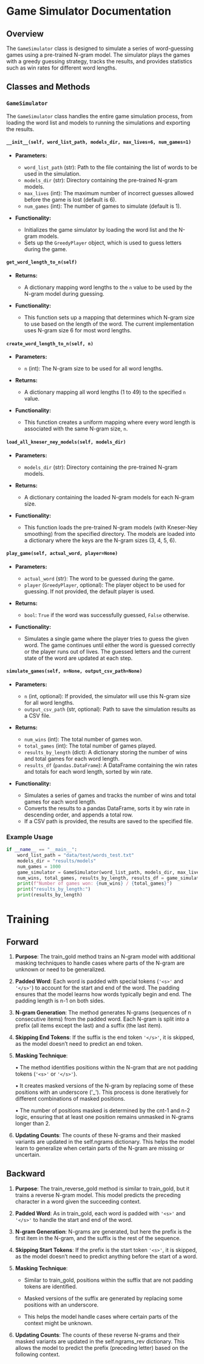 # Game Simulator Documentation

## Overview

The `GameSimulator` class is designed to simulate a series of word-guessing games using a pre-trained N-gram model. The simulator plays the games with a greedy guessing strategy, tracks the results, and provides statistics such as win rates for different word lengths.

## Classes and Methods

### `GameSimulator`

The `GameSimulator` class handles the entire game simulation process, from loading the word list and models to running the simulations and exporting the results.

#### **`__init__(self, word_list_path, models_dir, max_lives=6, num_games=1)`**

- **Parameters:**
  - `word_list_path` (str): Path to the file containing the list of words to be used in the simulation.
  - `models_dir` (str): Directory containing the pre-trained N-gram models.
  - `max_lives` (int): The maximum number of incorrect guesses allowed before the game is lost (default is 6).
  - `num_games` (int): The number of games to simulate (default is 1).

- **Functionality:**
  - Initializes the game simulator by loading the word list and the N-gram models.
  - Sets up the `GreedyPlayer` object, which is used to guess letters during the game.

#### **`get_word_length_to_n(self)`**

- **Returns:**
  - A dictionary mapping word lengths to the `n` value to be used by the N-gram model during guessing.

- **Functionality:**
  - This function sets up a mapping that determines which N-gram size to use based on the length of the word. The current implementation uses N-gram size 6 for most word lengths.

#### **`create_word_length_to_n(self, n)`**

- **Parameters:**
  - `n` (int): The N-gram size to be used for all word lengths.

- **Returns:**
  - A dictionary mapping all word lengths (1 to 49) to the specified `n` value.

- **Functionality:**
  - This function creates a uniform mapping where every word length is associated with the same N-gram size, `n`.

#### **`load_all_kneser_ney_models(self, models_dir)`**

- **Parameters:**
  - `models_dir` (str): Directory containing the pre-trained N-gram models.

- **Returns:**
  - A dictionary containing the loaded N-gram models for each N-gram size.

- **Functionality:**
  - This function loads the pre-trained N-gram models (with Kneser-Ney smoothing) from the specified directory. The models are loaded into a dictionary where the keys are the N-gram sizes (3, 4, 5, 6).

#### **`play_game(self, actual_word, player=None)`**

- **Parameters:**
  - `actual_word` (str): The word to be guessed during the game.
  - `player` (`GreedyPlayer`, optional): The player object to be used for guessing. If not provided, the default player is used.

- **Returns:**
  - `bool`: `True` if the word was successfully guessed, `False` otherwise.

- **Functionality:**
  - Simulates a single game where the player tries to guess the given word. The game continues until either the word is guessed correctly or the player runs out of lives. The guessed letters and the current state of the word are updated at each step.

#### **`simulate_games(self, n=None, output_csv_path=None)`**

- **Parameters:**
  - `n` (int, optional): If provided, the simulator will use this N-gram size for all word lengths.
  - `output_csv_path` (str, optional): Path to save the simulation results as a CSV file.

- **Returns:**
  - `num_wins` (int): The total number of games won.
  - `total_games` (int): The total number of games played.
  - `results_by_length` (dict): A dictionary storing the number of wins and total games for each word length.
  - `results_df` (`pandas.DataFrame`): A DataFrame containing the win rates and totals for each word length, sorted by win rate.

- **Functionality:**
  - Simulates a series of games and tracks the number of wins and total games for each word length.
  - Converts the results to a pandas DataFrame, sorts it by win rate in descending order, and appends a total row.
  - If a CSV path is provided, the results are saved to the specified file.

### Example Usage

```python
if __name__ == "__main__":
    word_list_path = "data/test/words_test.txt"
    models_dir = "results/models"
    num_games = 1000
    game_simulator = GameSimulator(word_list_path, models_dir, max_lives=6, num_games=num_games)
    num_wins, total_games, results_by_length, results_df = game_simulator.simulate_games(output_csv_path='game_results.csv')
    print(f"Number of games won: {num_wins} / {total_games}")
    print("results_by_length:")
    print(results_by_length)
```


# Training

## Forward

1.	**Purpose**: The train_gold method trains an N-gram model with additional masking techniques to handle cases where parts of the N-gram are unknown or need to be generalized.

2.	**Padded Word**: Each word is padded with special tokens (`'<s>'` and `'</s>'`) to account for the start and end of the word. The padding ensures that the model learns how words typically begin and end. The padding length is n-1 on both sides.

3.	**N-gram Generation**: The method generates N-grams (sequences of n consecutive items) from the padded word. Each N-gram is split into a prefix (all items except the last) and a suffix (the last item).

4.	**Skipping End Tokens**: If the suffix is the end token `'</s>'`, it is skipped, as the model doesn’t need to predict an end token.

5.	**Masking Technique**:

    •	The method identifies positions within the N-gram that are not padding tokens (`'<s>'` or `'</s>'`).

    •	It creates masked versions of the N-gram by replacing some of these positions with an underscore ('_'). This process is done iteratively for different combinations of masked positions.

    •	The number of positions masked is determined by the cnt-1 and n-2 logic, ensuring that at least one position remains unmasked in N-grams longer than 2.

6.	**Updating Counts**: The counts of these N-grams and their masked variants are updated in the self.ngrams dictionary. This helps the model learn to generalize when certain parts of the N-gram are missing or uncertain.

## Backward

1.	**Purpose**: The train_reverse_gold method is similar to train_gold, but it trains a reverse N-gram model. This model predicts the preceding character in a word given the succeeding context.

2.	**Padded Word**: As in train_gold, each word is padded with `'<s>'` and `'</s>'` to handle the start and end of the word.

3.	**N-gram Generation**: N-grams are generated, but here the prefix is the first item in the N-gram, and the suffix is the rest of the sequence.

4.	**Skipping Start Tokens**: If the prefix is the start token `'<s>'`, it is skipped, as the model doesn’t need to predict anything before the start of a word.

5.	**Masking Technique**:

    -   Similar to train_gold, positions within the suffix that are not padding tokens are identified.

    -	Masked versions of the suffix are generated by replacing some positions with an underscore.

    -	This helps the model handle cases where certain parts of the context might be unknown.

6.	**Updating Counts**: The counts of these reverse N-grams and their masked variants are updated in the self.ngrams_rev dictionary. This allows the model to predict the prefix (preceding letter) based on the following context.